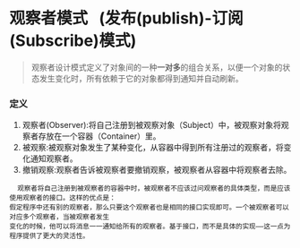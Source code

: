 # 观察者模式    (发布(publish)-订阅(Subscribe)模式)
> 观察者设计模式定义了对象间的一种**一对多**的组合关系，以便一个对象的状态发生变化时，所有依赖于它的对象都得到通知并自动刷新。

### 定义
1. 观察者(Observer):将自己注册到被观察对象（Subject）中，被观察对象将观察者存放在一个容器（Container）里。
2. 被观察:被观察对象发生了某种变化，从容器中得到所有注册过的观察者，将变化通知观察者。
3. 撤销观察:观察者告诉被观察者要撤销观察，被观察者从容器中将观察者去除。
```
  观察者将自己注册到被观察者的容器中时，被观察者不应该过问观察者的具体类型，而是应该使用观察者的接口。这样的优点是：
假定程序中还有别的观察者，那么只要这个观察者也是相同的接口实现即可。一个被观察者可以对应多个观察者，当被观察者发生
变化的时候，他可以将消息一一通知给所有的观察者。基于接口，而不是具体的实现——这一点为程序提供了更大的灵活性。
```

